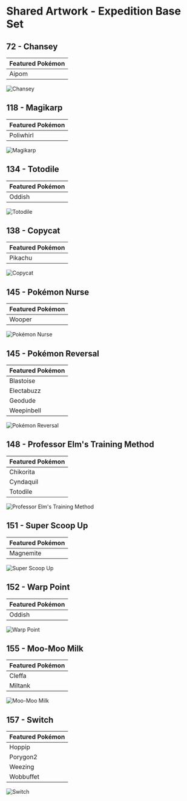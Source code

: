 # Shared Artwork - Expedition Base Set

## 72 - Chansey

|Featured Pokémon|
|:--|
|Aipom

![Chansey](/images/SharedArtwork/expeditionbaseset-72.png)

## 118 - Magikarp

|Featured Pokémon|
|:--|
|Poliwhirl

![Magikarp](/images/SharedArtwork/expeditionbaseset-118.png)

## 134 - Totodile

|Featured Pokémon|
|:--|
|Oddish

![Totodile](/images/SharedArtwork/expeditionbaseset-134.png)

## 138 - Copycat

|Featured Pokémon|
|:--|
|Pikachu

![Copycat](/images/SharedArtwork/expeditionbaseset-138.png)

## 145 - Pokémon Nurse

|Featured Pokémon|
|:--|
|Wooper

![Pokémon Nurse](/images/SharedArtwork/expeditionbaseset-145.png)

## 145 - Pokémon Reversal

|Featured Pokémon|
|:--|
|Blastoise
|Electabuzz
|Geodude
|Weepinbell

![Pokémon Reversal](/images/SharedArtwork/expeditionbaseset-146.png)

## 148 - Professor Elm's Training Method

|Featured Pokémon|
|:--|
|Chikorita
|Cyndaquil
|Totodile

![Professor Elm's Training Method](/images/SharedArtwork/expeditionbaseset-148.png)

## 151 - Super Scoop Up

|Featured Pokémon|
|:--|
|Magnemite

![Super Scoop Up](/images/SharedArtwork/expeditionbaseset-151.png)

## 152 - Warp Point

|Featured Pokémon|
|:--|
|Oddish

![Warp Point](/images/SharedArtwork/expeditionbaseset-152.png)

## 155 - Moo-Moo Milk

|Featured Pokémon|
|:--|
|Cleffa
|Miltank

![Moo-Moo Milk](/images/SharedArtwork/expeditionbaseset-155.png)

## 157 - Switch

|Featured Pokémon|
|:--|
|Hoppip
|Porygon2
|Weezing
|Wobbuffet

![Switch](/images/SharedArtwork/expeditionbaseset-157.png)